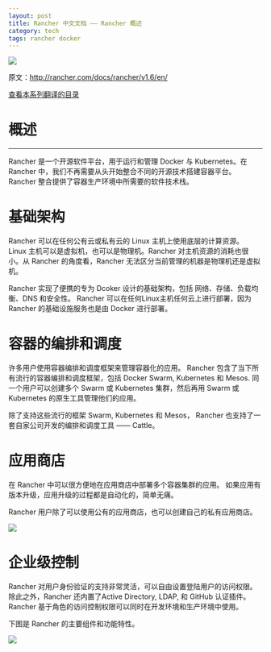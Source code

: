 ```yaml
---
layout: post
title: Rancher 中文文档 —— Rancher 概述
category: tech
tags: rancher docker
---
```

![](https://cdn.kelu.org/blog/tags/rancher.jpg)

原文：<http://rancher.com/docs/rancher/v1.6/en/>

[查看本系列翻译的目录](/tech/2017/10/27/rancher-docs-translate.html)

# 概述

* * *

Rancher 是一个开源软件平台，用于运行和管理 Docker 与 Kubernetes。在 Rancher 中，我们不再需要从头开始整合不同的开源技术搭建容器平台。Rancher 整合提供了容器生产环境中所需要的软件技术栈。


# 基础架构

Rancher 可以在任何公有云或私有云的 Linux 主机上使用底层的计算资源。 Linux 主机可以是虚拟机，也可以是物理机。Rancher 对主机资源的消耗也很小。从 Rancher 的角度看，Rancher 无法区分当前管理的机器是物理机还是虚拟机。

Rancher 实现了便携的专为 Dcoker 设计的基础架构，包括 网络、存储、负载均衡、DNS 和安全性。 Rancher 可以在任何Linux主机任何云上进行部署，因为 Rancher 的基础设施服务也是由 Docker 进行部署。

# 容器的编排和调度

许多用户使用容器编排和调度框架来管理容器化的应用。 Rancher 包含了当下所有流行的容器编排和调度框架，包括 Docker Swarm, Kubernetes 和 Mesos. 同一个用户可以创建多个 Swarm 或 Kubernetes 集群，然后再用 Swarm 或 Kubernetes 的原生工具管理他们的应用。

除了支持这些流行的框架 Swarm, Kubernetes 和 Mesos， Rancher 也支持了一套自家公司开发的编排和调度工具 —— Cattle。

# 应用商店

在 Rancher 中可以很方便地在应用商店中部署多个容器集群的应用。 如果应用有版本升级，应用升级的过程都是自动化的，简单无痛。

Rancher 用户除了可以使用公有的应用商店，也可以创建自己的私有应用商店。

![](https://cdn.kelu.org/blog/2017/10/rancher31.jpg)

# 企业级控制

Rancher 对用户身份验证的支持非常灵活，可以自由设置登陆用户的访问权限。除此之外，Rancher 还内置了Active Directory, LDAP, 和 GitHub 认证插件。 Rancher 基于角色的访问控制权限可以同时在开发环境和生产环境中使用。

下图是 Rancher 的主要组件和功能特性。

![](https://cdn.kelu.org/blog/2017/10/rancher33.jpg)







